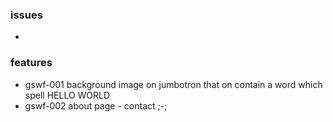### issues
-

### features
- gswf-001 background image on jumbotron that on contain a word which spell HELLO WORLD
- gswf-002 about page - contact ;-;